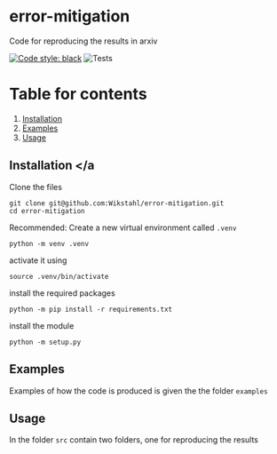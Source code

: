 # error-mitigation
Code for reproducing the results in arxiv

[![Code style: black](https://img.shields.io/badge/code%20style-black-000000.svg)](https://github.com/psf/black)
![Tests](https://github.com/QAOAKit/QAOAKit/actions/workflows/python-package-conda.yml/badge.svg)

# Table for contents
  1. [Installation](#installation)
  2. [Examples](#examples)
  3. [Usage](#usage)

## Installation <a name="installation"></a
  Clone the files
  ```
  git clone git@github.com:Wikstahl/error-mitigation.git
  cd error-mitigation
  ```
  Recommended: Create a new virtual environment called `.venv`
  ```
  python -m venv .venv
  ```
  activate it using
  ```
  source .venv/bin/activate
  ```
  install the required packages
  ```
  python -m pip install -r requirements.txt
  ```
  install the module
  ```
  python -m setup.py
  ```

## Examples <a name="examples"></a>
Examples of how the code is produced is given the the folder `examples`

## Usage <a name="usage"></a>
In the folder `src` contain two folders, one for reproducing the results

